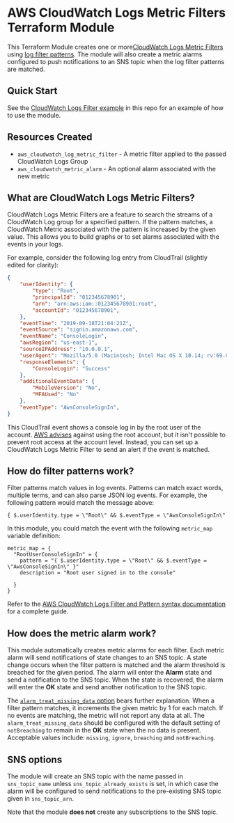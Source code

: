 # AWS CloudWatch Logs Metric Filters Terraform Module

This Terraform Module creates one or more[CloudWatch Logs Metric Filters](https://docs.aws.amazon.com/AmazonCloudWatch/latest/logs/MonitoringLogData.html) using [log filter patterns](https://docs.aws.amazon.com/AmazonCloudWatch/latest/logs/FilterAndPatternSyntax.html). The module will also create a metric alarms configured to push notifications to an SNS topic when the log filter patterns are matched.

## Quick Start

See the [CloudWatch Logs Filter example](/examples/cloudwatch-logs-metric-filters) in this repo for an example of how to use the module.

## Resources Created
* `aws_cloudwatch_log_metric_filter` - A metric filter applied to the passed CloudWatch Logs Group
* `aws_cloudwatch_metric_alarm` - An optional alarm associated with the new metric

## What are CloudWatch Logs Metric Filters?
CloudWatch Logs Metric Filters are a feature to search the streams of a CloudWatch Log group for a specified pattern. If the pattern matches, a CloudWatch Metric associated with the pattern is increased by the given value. This allows you to build graphs or to set alarms associated with the events in your logs.

For example, consider the following log entry from CloudTrail (slightly edited for clarity):

```json
{
    "userIdentity": {
        "type": "Root",
        "principalId": "012345678901",
        "arn": "arn:aws:iam::012345678901:root",
        "accountId": "012345678901",
    },
    "eventTime": "2019-09-18T21:04:21Z",
    "eventSource": "signin.amazonaws.com",
    "eventName": "ConsoleLogin",
    "awsRegion": "us-east-1",
    "sourceIPAddress": "10.0.0.1",
    "userAgent": "Mozilla/5.0 (Macintosh; Intel Mac OS X 10.14; rv:69.0) Gecko/20100101 Firefox/69.0",
    "responseElements": {
        "ConsoleLogin": "Success"
    },
    "additionalEventData": {
        "MobileVersion": "No",
        "MFAUsed": "No"
    },
    "eventType": "AwsConsoleSignIn",
}
```

This CloudTrail event shows a console log in by the root user of the account. [AWS advises](https://docs.aws.amazon.com/IAM/latest/UserGuide/id_root-user.html) against using the root account, but it isn't possible to prevent root access at the account level. Instead, you can set up a CloudWatch Logs Metric Filter to send an alert if the event is matched.

## How do filter patterns work?
Filter patterns match values in log events. Patterns can match exact words, multiple terms, and can also parse JSON log events. For example, the following pattern would match the message above:

    { $.userIdentity.type = \"Root\" && $.eventType = \"AwsConsoleSignIn\"

In this module, you could match the event with the following `metric_map` variable definition:

    metric_map = {
      "RootUserConsoleSignIn" = {
        pattern = "{ $.userIdentity.type = \"Root\" && $.eventType = \"AwsConsoleSignIn\" }"
        description = "Root user signed in to the console"

      }
    }

Refer to the [AWS CloudWatch Logs Filter and Pattern syntax documentation](https://docs.aws.amazon.com/AmazonCloudWatch/latest/logs/FilterAndPatternSyntax.html) for a complete guide.


## How does the metric alarm work?
This module automatically creates metric alarms for each filter. Each metric alarm will send notifications of state changes to an SNS topic. A state change occurs when the filter pattern is matched and the alarm threshold is breached for the given period. The alarm will enter the **Alarm** state and send a notification to the SNS topic. When the state is recovered, the alarm will enter the **OK** state and send another notification to the SNS topic.

The [`alarm_treat_missing_data` option](https://www.terraform.io/docs/providers/aws/r/cloudwatch_metric_alarm.html#treat_missing_data) bears further explanation. When a filter pattern matches, it increments the given metric by 1 for each match. If no events are matching, the metric will not report any data at all. The `alarm_treat_missing_data` should be configured with the default setting of `notBreaching` to remain in the **OK** state when the no data is present. Acceptable values include: `missing`, `ignore`, `breaching` and `notBreaching`.

## SNS options
The module will create an SNS topic with the name passed in `sns_topic_name` unless `sns_topic_already_exists` is set, in which case the alarm will be configured to send notifications to the pre-existing SNS topic given in `sns_topic_arn`.

Note that the module **does not** create any subscriptions to the SNS topic.
